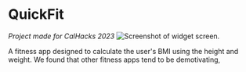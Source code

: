 # QuickFit
*Project made for CalHacks 2023*
![Screenshot of widget screen.](h/assets/images/CalHacksScreen.png)

A fitness app designed to calculate the user's BMI using the height and weight.
We found that other fitness apps tend to be demotivating, 
